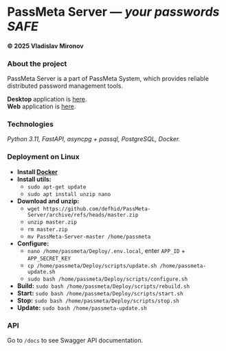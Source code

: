 # PassMeta Server — *your passwords SAFE*
#### © 2025 Vladislav Mironov


### About the project
PassMeta Server is a part of PassMeta System, which provides reliable distributed password management tools.

**Desktop** application is [here](https://github.com/defhid/PassMeta-DesktopApp). <br>
**Web** application is [here](https://github.com/defhid/PassMeta-WebApp).


### Technologies
*Python 3.11, FastAPI, asyncpg + passql, PostgreSQL, Docker.*


### Deployment on Linux

+ **Install [Docker](https://docs.docker.com/engine/install/ubuntu)**
+ **Install utils:**
  - `sudo apt-get update`
  - `sudo apt install unzip nano`
+ **Download and unzip:**
  - `wget https://github.com/defhid/PassMeta-Server/archive/refs/heads/master.zip`
  - `unzip master.zip`
  - `rm master.zip`
  - `mv PassMeta-Server-master /home/passmeta`
+ **Configure:**
  - `nano /home/passmeta/Deploy/.env.local`, enter `APP_ID` + `APP_SECRET_KEY`
  - `cp /home/passmeta/Deploy/scripts/update.sh /home/passmeta-update.sh`
  - `sudo bash /home/passmeta/Deploy/scripts/configure.sh`
+ **Build:** `sudo bash /home/passmeta/Deploy/scripts/rebuild.sh`
+ **Start:** `sudo bash /home/passmeta/Deploy/scripts/start.sh`
+ **Stop:** `sudo bash /home/passmeta/Deploy/scripts/stop.sh`
+ **Update:** `sudo bash /home/passmeta-update.sh`

### API
Go to `/docs` to see Swagger API documentation.